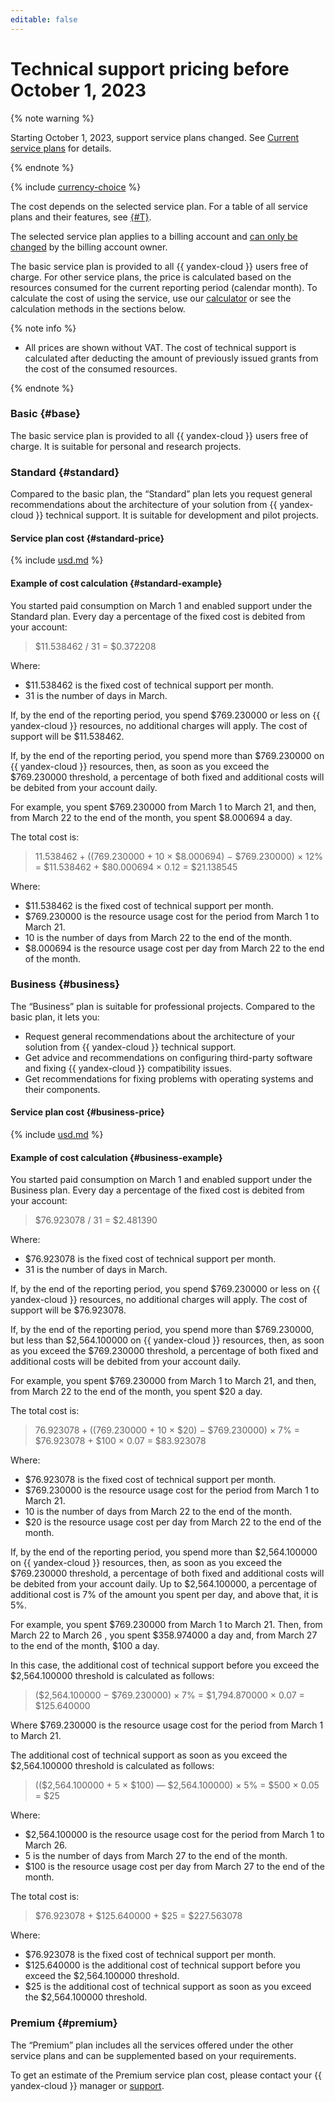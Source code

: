 ```yaml
---
editable: false
---
```


# Technical support pricing before October 1, 2023



{% note warning %}

Starting October 1, 2023, support service plans changed. See [Current service plans](../pricing.md) for details.

{% endnote %}

{% include [currency-choice](../../_includes/pricing/currency-choice.md) %}

The cost depends on the selected service plan. For a table of all service plans and their features, see [{#T}](../overview.md).

The selected service plan applies to a billing account and [can only be changed](../overview#change-service-plan) by the billing account owner.

The basic service plan is provided to all {{ yandex-cloud }} users free of charge. For other service plans, the price is calculated based on the resources consumed for the current reporting period (calendar month). To calculate the cost of using the service, use our [calculator](/prices#calculator) or see the calculation methods in the sections below.

{% note info %}

* All prices are shown without VAT. The cost of technical support is calculated after deducting the amount of previously issued grants from the cost of the consumed resources.

{% endnote %}

### Basic {#base}

The basic service plan is provided to all {{ yandex-cloud }} users free of charge. It is suitable for personal and research projects.

### Standard {#standard}

Compared to the basic plan, the <q>Standard</q> plan lets you request general recommendations about the architecture of your solution from {{ yandex-cloud }} technical support. It is suitable for development and pilot projects.

#### Service plan cost {#standard-price}




{% include [usd.md](../../_pricing/support/usd-standard.md) %}


#### Example of cost calculation {#standard-example}

You started paid consumption on March 1 and enabled support under the Standard plan. Every day a percentage of the fixed cost is debited from your account:

>$11.538462 / 31 = $0.372208

Where:

* $11.538462 is the fixed cost of technical support per month.
* 31 is the number of days in March.

If, by the end of the reporting period, you spend $769.230000 or less on {{ yandex-cloud }} resources, no additional charges will apply. The cost of support will be $11.538462.

If, by the end of the reporting period, you spend more than $769.230000 on {{ yandex-cloud }} resources, then, as soon as you exceed the $769.230000 threshold, a percentage of both fixed and additional costs will be debited from your account daily.

For example, you spent $769.230000 from March 1 to March 21, and then, from March 22 to the end of the month, you spent $8.000694 a day.

The total cost is:

>$11.538462 + (($769.230000 + 10 × $8.000694) − $769.230000) × 12% = $11.538462 + $80.000694 × 0.12 = $21.138545

Where:

* $11.538462 is the fixed cost of technical support per month.
* $769.230000 is the resource usage cost for the period from March 1 to March 21.
* 10 is the number of days from March 22 to the end of the month.
* $8.000694 is the resource usage cost per day from March 22 to the end of the month.


### Business {#business}

The <q>Business</q> plan is suitable for professional projects. Compared to the basic plan, it lets you:

* Request general recommendations about the architecture of your solution from {{ yandex-cloud }} technical support.
* Get advice and recommendations on configuring third-party software and fixing {{ yandex-cloud }} compatibility issues.
* Get recommendations for fixing problems with operating systems and their components.

#### Service plan cost {#business-price}




{% include [usd.md](../../_pricing/support/usd-business.md) %}


#### Example of cost calculation {#business-example}

You started paid consumption on March 1 and enabled support under the Business plan. Every day a percentage of the fixed cost is debited from your account:

>$76.923078 / 31 = $2.481390

Where:

* $76.923078 is the fixed cost of technical support per month.
* 31 is the number of days in March.

If, by the end of the reporting period, you spend $769.230000 or less on {{ yandex-cloud }} resources, no additional charges will apply. The cost of support will be $76.923078.

If, by the end of the reporting period, you spend more than $769.230000, but less than $2,564.100000 on {{ yandex-cloud }} resources, then, as soon as you exceed the $769.230000 threshold, a percentage of both fixed and additional costs will be debited from your account daily.

For example, you spent $769.230000 from March 1 to March 21, and then, from March 22 to the end of the month, you spent $20 a day.

The total cost is:

>$76.923078 + (($769.230000 + 10 × $20) − $769.230000) × 7% = $76.923078 + $100 × 0.07 = $83.923078

Where:

* $76.923078 is the fixed cost of technical support per month.
* $769.230000 is the resource usage cost for the period from March 1 to March 21.
* 10 is the number of days from March 22 to the end of the month.
* $20 is the resource usage cost per day from March 22 to the end of the month.

If, by the end of the reporting period, you spend more than $2,564.100000 on {{ yandex-cloud }} resources, then, as soon as you exceed the $769.230000 threshold, a percentage of both fixed and additional costs will be debited from your account daily. Up to $2,564.100000, a percentage of additional cost is 7% of the amount you spent per day, and above that, it is 5%.

For example, you spent $769.230000 from March 1 to March 21. Then, from March 22 to March 26 , you spent $358.974000 a day and, from March 27 to the end of the month, $100 a day.

In this case, the additional cost of technical support before you exceed the $2,564.100000 threshold is calculated as follows:

>($2,564.100000 − $769.230000) × 7% = $1,794.870000 × 0.07 = $125.640000

Where $769.230000 is the resource usage cost for the period from March 1 to March 21.

The additional cost of technical support as soon as you exceed the $2,564.100000 threshold is calculated as follows:

>(($2,564.100000 + 5 × $100) — $2,564.100000) × 5% = $500 × 0.05 = $25

Where:

* $2,564.100000 is the resource usage cost for the period from March 1 to March 26.
* 5 is the number of days from March 27 to the end of the month.
* $100 is the resource usage cost per day from March 27 to the end of the month.

The total cost is:

>$76.923078 + $125.640000 + $25 = $227.563078

Where:

* $76.923078 is the fixed cost of technical support per month.
* $125.640000 is the additional cost of technical support before you exceed the $2,564.100000 threshold.
* $25 is the additional cost of technical support as soon as you exceed the $2,564.100000 threshold.

### Premium {#premium}

The <q>Premium</q> plan includes all the services offered under the other service plans and can be supplemented based on your requirements.

To get an estimate of the Premium service plan cost, please contact your {{ yandex-cloud }} manager or [support]({{link-console-support}}).

